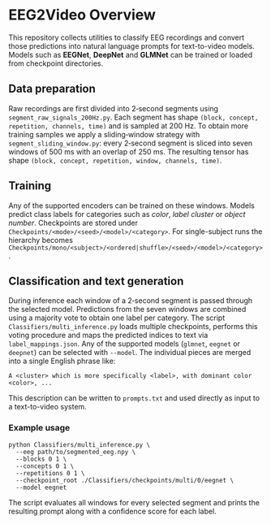 # EEG2Video Overview

This repository collects utilities to classify EEG recordings and
convert those predictions into natural language prompts for text-to-video models.
Models such as **EEGNet**, **DeepNet** and **GLMNet** can be trained or loaded from
checkpoint directories.

## Data preparation

Raw recordings are first divided into 2‑second segments using
`segment_raw_signals_200Hz.py`.  Each segment has shape `(block, concept,
repetition, channels, time)` and is sampled at 200 Hz.  To obtain more training
samples we apply a sliding‑window strategy with
`segment_sliding_window.py`: every 2‑second segment is sliced into seven
windows of 500 ms with an overlap of 250 ms.
The resulting tensor has shape `(block, concept, repetition, window, channels,
time)`.

## Training

Any of the supported encoders can be trained on these windows.  Models predict
class labels for categories such as *color*, *label cluster* or *object number*.
Checkpoints are stored under `Checkpoints/<mode>/<seed>/<model>/<category>`.
For single-subject runs the hierarchy becomes
`Checkpoints/mono/<subject>/<ordered|shuffle>/<seed>/<model>/<category>`.

## Classification and text generation

During inference each window of a 2‑second segment is passed through the
selected model.  Predictions from the seven windows are combined using a
majority vote to obtain one label per category.  The script
`Classifiers/multi_inference.py` loads multiple checkpoints, performs this voting
procedure and maps the predicted indices to text via
`label_mappings.json`.  Any of the supported models (``glmnet``, ``eegnet`` or ``deepnet``)
can be selected with ``--model``. The individual pieces are merged into a single English
phrase like:

```
A <cluster> which is more specifically <label>, with dominant color <color>, ...
```

This description can be written to `prompts.txt` and used directly as input to a
text-to-video system.

### Example usage

```
python Classifiers/multi_inference.py \
  --eeg path/to/segmented_eeg.npy \
  --blocks 0 1 \
  --concepts 0 1 \
  --repetitions 0 1 \
  --checkpoint_root ./Classifiers/checkpoints/multi/0/eegnet \
  --model eegnet
```

The script evaluates all windows for every selected segment and prints the
resulting prompt along with a confidence score for each label.
